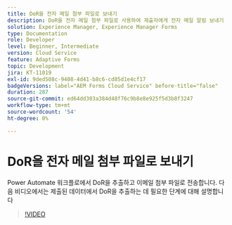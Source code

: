 ```yaml
---
title: DoR을 전자 메일 첨부 파일로 보내기
description: DoR을 전자 메일 첨부 파일로 사용하여 제출자에게 전자 메일 알림 보내기
solution: Experience Manager, Experience Manager Forms
type: Documentation
role: Developer
level: Beginner, Intermediate
version: Cloud Service
feature: Adaptive Forms
topic: Development
jira: KT-11019
exl-id: 9ded508c-9408-4d41-b8c6-cd85d1e4cf17
badgeVersions: label="AEM Forms Cloud Service" before-title="false"
duration: 287
source-git-commit: ed64dd303a384d48f76c9b8e8e925f5d3b8f3247
workflow-type: tm+mt
source-wordcount: '54'
ht-degree: 0%

---
```


# DoR을 전자 메일 첨부 파일로 보내기

Power Automate 워크플로에서 DoR을 추출하고 이메일 첨부 파일로 전송합니다.
다음 비디오에서는 제출된 데이터에서 DoR을 추출하는 데 필요한 단계에 대해 설명합니다
>[!VIDEO](https://video.tv.adobe.com/v/346731?quality=12&learn=on)
